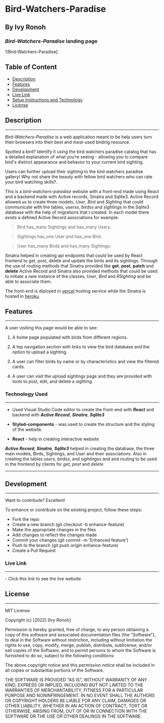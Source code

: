 # Bird-Watchers-Paradise

## By Ivy Ronoh

### _Bird-Watchers-Paradise_ landing page

![Bird-Watchers-Paradise]

## Table of Content

- [Description](#description)
- [Features](#features)
- [Development](#development)
- [Live Link](#live-link)
- [Setup Instructions and Technology](#technology-used)
- [License](#license)

## Description

---

 _Bird-Watchers-Paradise_ is a web application meant to be help users turn their browsers into their best and most-used birding resource.

Spotted a bird? Identify it using the bird watchers paradise catalog that has a detailed explanation of what you’re seeing - allowing you to compare bird's distinct appearance and behavior to your current bird sighting.

Users can further upload their sighting to the bird watchers paradise gallery! Why not share the beauty with fellow bird watchers who can rate your bird watching skills?.

This is a _bird-watchers-paradise_ website with a front-end made using React and a backend made with Active records, Sinatra and Sqlite3. Active Record allowed us to create three models, _User_, _Bird_ and _Sighting_ that could communicate with the tables, _userss_, _birdss_ and _sightings_ in the Sqlite3 database with the help of migrations that I created. In each model there exists a defined Active Record associations for example:

> Bird has_many Sightings and has_many Users.

> Sightings has_one User and has_one Bird.

> User has_many Birds and has_many Sightings.

Sinatra helped in creating api endpoints that could be used by React frontend to get, post, delete and update the birds and its sightings. Through the use of routing methods that Sinatra provided like **get**, **post**, **patch** and **delete** Active Record and Sinatra also provided methods that could be used to initiate a new instance of the classes, _User_, _Bird_ and _RSighting_ and be able to associate them.

The front-end is diployed in [vercel](https://vercel.com/) hosting service while the Sinatra is hosted in [heroku](https://heroku.com/).

## Features

---

A user visiting this page would be able to see:

1. A home page populated with birds from different regions.

2. A top navigation section with links to view the bird database and the option to upload a sighting.

3. A user can filter birds by name or by characteristics and view the filtered cards.

4. A user can visit the upload sightings page and they are provided with tools to post, edit, and delete a sighting.


### Technology Used

---

- Used Visual Studio Code editor to create the front-end with _**React**_ and backend with _**Active Record**_, _**Sinatra**_, _**Sqlite3**_

- **Styled-components** - was used to create the structure and the styling of the website.

- **React** - help in creating interactive website

_**Active Record**_, _**Sinatra**_, _**Sqlite3**_ helped in creating the database, the three main models, Birds, Sightings, and User and their associations. Also in creating the tables _users_, _birdss_, and _sightingss_ and and routing to be used in the frontend by clients for _get_, _post_ and _delete_

---

## Development

---

Want to contribute? Excellent!

To enhance or contribute on the existing project, follow these steps:

- Fork the repo
- Create a new branch (git checkout -b enhance-feature)
- Make the appropriate changes in the files
- Add changes to reflect the changes made
- Commit your changes (git commit -m 'Enhanced feature')
- Push to the branch (git push origin enhance-feature)
- Create a Pull Request

### Live Link

---

\- Click this link to see the live website

## License

---

MIT License

Copyright (c) [2022] [Ivy Ronoh]

Permission is hereby granted, free of charge, to any person obtaining a copy
of this software and associated documentation files (the "Software"), to deal
in the Software without restriction, including without limitation the rights
to use, copy, modify, merge, publish, distribute, sublicense, and/or sell
copies of the Software, and to permit persons to whom the Software is
furnished to do so, subject to the following conditions:

The above copyright notice and this permission notice shall be included in all
copies or substantial portions of the Software.

THE SOFTWARE IS PROVIDED "AS IS", WITHOUT WARRANTY OF ANY KIND, EXPRESS OR
IMPLIED, INCLUDING BUT NOT LIMITED TO THE WARRANTIES OF MERCHANTABILITY,
FITNESS FOR A PARTICULAR PURPOSE AND NONINFRINGEMENT. IN NO EVENT SHALL THE
AUTHORS OR COPYRIGHT HOLDERS BE LIABLE FOR ANY CLAIM, DAMAGES OR OTHER
LIABILITY, WHETHER IN AN ACTION OF CONTRACT, TORT OR OTHERWISE, ARISING FROM,
OUT OF OR IN CONNECTION WITH THE SOFTWARE OR THE USE OR OTHER DEALINGS IN THE
SOFTWARE.